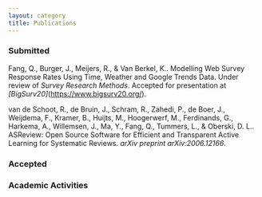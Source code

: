```yaml
---
layout: category
title: Publications
---
```


### Submitted
Fang, Q., Burger, J., Meijers, R., & Van Berkel, K.. Modelling Web Survey Response Rates Using Time, Weather and Google Trends Data. Under review of *Survey Research Methods*. Accepted for presentation at *[BigSurv20]*(https://www.bigsurv20.org/). 

van de Schoot, R., de Bruin, J., Schram, R., Zahedi, P., de Boer, J., Weijdema, F., Kramer, B., Huijts, M., Hoogerwerf, M., Ferdinands, G., Harkema, A., Willemsen, J., Ma, Y., Fang, Q., Tummers, L., & Oberski, D. L.. ASReview: Open Source Software for Efficient and Transparent Active Learning for Systematic Reviews. *arXiv preprint arXiv:2006.12166*.

### Accepted


### Academic Activities
